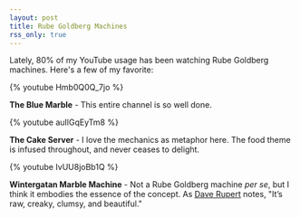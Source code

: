 ```yaml
---
layout: post
title: Rube Goldberg Machines
rss_only: true
---
```


Lately, 80% of my YouTube usage has been watching Rube Goldberg machines. Here's a few of my favorite:

{% youtube Hmb0Q0Q_7jo %}

**The Blue Marble** - This entire channel is so well done.

{% youtube auIlGqEyTm8 %}

**The Cake Server** - I love the mechanics as metaphor here. The food theme is infused throughout, and never ceases to delight.

{% youtube IvUU8joBb1Q %}

**Wintergatan Marble Machine** - Not a Rube Goldberg machine _per se_, but I think it embodies the essence of the concept. As [Dave Rupert](https://daverupert.com/2018/04/prototyping-wintergatan-marble-machine-x/) notes, "It’s raw, creaky, clumsy, and beautiful."
